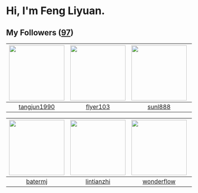 # Hi, I'm Feng Liyuan.

## My Followers ([97](https://github.com/SunRunAway?tab=followers))

| <img src="https://avatars.githubusercontent.com/u/7368838?v=4" width="150" height="150" /> | <img src="https://avatars.githubusercontent.com/u/829039?v=4" width="150" height="150" /> | <img src="https://avatars.githubusercontent.com/u/9254545?v=4" width="150" height="150" /> | <img src="https://avatars.githubusercontent.com/u/619331?v=4" width="150" height="150" /> |
| :----------------------------------------------------------------------------------------: | :---------------------------------------------------------------------------------------: | :----------------------------------------------------------------------------------------: | :---------------------------------------------------------------------------------------: |
|                        [tangjun1990](https://github.com/tangjun1990)                       |                          [flyer103](https://github.com/flyer103)                          |                            [sunl888](https://github.com/sunl888)                           |                        [justmao945](https://github.com/justmao945)                        |

| <img src="https://avatars.githubusercontent.com/u/250445?v=4" width="150" height="150" /> | <img src="https://avatars.githubusercontent.com/u/1457382?v=4" width="150" height="150" /> | <img src="https://avatars.githubusercontent.com/u/2173670?v=4" width="150" height="150" /> | <img src="https://avatars.githubusercontent.com/u/731266?v=4" width="150" height="150" /> |
| :---------------------------------------------------------------------------------------: | :----------------------------------------------------------------------------------------: | :----------------------------------------------------------------------------------------: | :---------------------------------------------------------------------------------------: |
|                           [batermj](https://github.com/batermj)                           |                         [lintianzhi](https://github.com/lintianzhi)                        |                         [wonderflow](https://github.com/wonderflow)                        |                            [piglei](https://github.com/piglei)                            |